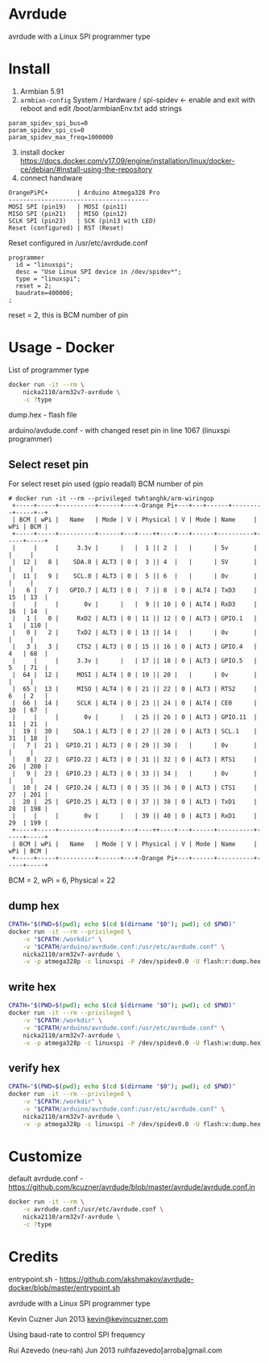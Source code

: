 Avrdude
=======

avrdude with a Linux SPI programmer type

Install
=======

1. Armbian 5.91
2. ```armbian-config```
System / Hardware / spi-spidev <- enable and exit with reboot
and edit
/boot/armbianEnv.txt
add strings
```
param_spidev_spi_bus=0
param_spidev_spi_cs=0
param_spidev_max_freq=1000000
```
3. install docker https://docs.docker.com/v17.09/engine/installation/linux/docker-ce/debian/#install-using-the-repository
4. connect handware
```
OrangePiPC+  	   | Arduino Atmega328 Pro
---------------------------------------
MOSI SPI (pin19)   | MOSI (pin11)
MISO SPI (pin21)   | MISO (pin12)
SCLK SPI (pin23)   | SCK (pin13 with LED)
Reset (configured) | RST (Reset)
```

Reset configured in /usr/etc/avrdude.conf
```
programmer
  id = "linuxspi";
  desc = "Use Linux SPI device in /dev/spidev*";
  type = "linuxspi";
  reset = 2;
  baudrate=400000;
;
```
reset = 2, this is BCM number of pin

Usage - Docker
==============

List of programmer type

```sh
docker run -it --rm \
	nicka2110/arm32v7-avrdude \
	-c ?type
```

dump.hex - flash file

arduino/avdude.conf - with changed reset pin in line 1067 (linuxspi programmer)

Select reset pin
----------------

For select reset pin used (gpio readall) BCM number of pin
```
# docker run -it --rm --privileged twhtanghk/arm-wiringop
 +-----+-----+----------+------+---+-Orange Pi+---+---+------+---------+-----+--+
 | BCM | wPi |   Name   | Mode | V | Physical | V | Mode | Name     | wPi | BCM |
 +-----+-----+----------+------+---+----++----+---+------+----------+-----+-----+
 |     |     |     3.3v |      |   |  1 || 2  |   |      | 5v       |     |     |
 |  12 |   8 |    SDA.0 | ALT3 | 0 |  3 || 4  |   |      | 5V       |     |     |
 |  11 |   9 |    SCL.0 | ALT3 | 0 |  5 || 6  |   |      | 0v       |     |     |
 |   6 |   7 |   GPIO.7 | ALT3 | 0 |  7 || 8  | 0 | ALT4 | TxD3     | 15  | 13  |
 |     |     |       0v |      |   |  9 || 10 | 0 | ALT4 | RxD3     | 16  | 14  |
 |   1 |   0 |     RxD2 | ALT3 | 0 | 11 || 12 | 0 | ALT3 | GPIO.1   | 1   | 110 |
 |   0 |   2 |     TxD2 | ALT3 | 0 | 13 || 14 |   |      | 0v       |     |     |
 |   3 |   3 |     CTS2 | ALT3 | 0 | 15 || 16 | 0 | ALT3 | GPIO.4   | 4   | 68  |
 |     |     |     3.3v |      |   | 17 || 18 | 0 | ALT3 | GPIO.5   | 5   | 71  |
 |  64 |  12 |     MOSI | ALT4 | 0 | 19 || 20 |   |      | 0v       |     |     |
 |  65 |  13 |     MISO | ALT4 | 0 | 21 || 22 | 0 | ALT3 | RTS2     | 6   | 2   |
 |  66 |  14 |     SCLK | ALT4 | 0 | 23 || 24 | 0 | ALT4 | CE0      | 10  | 67  |
 |     |     |       0v |      |   | 25 || 26 | 0 | ALT3 | GPIO.11  | 11  | 21  |
 |  19 |  30 |    SDA.1 | ALT3 | 0 | 27 || 28 | 0 | ALT3 | SCL.1    | 31  | 18  |
 |   7 |  21 |  GPIO.21 | ALT3 | 0 | 29 || 30 |   |      | 0v       |     |     |
 |   8 |  22 |  GPIO.22 | ALT3 | 0 | 31 || 32 | 0 | ALT3 | RTS1     | 26  | 200 |
 |   9 |  23 |  GPIO.23 | ALT3 | 0 | 33 || 34 |   |      | 0v       |     |     |
 |  10 |  24 |  GPIO.24 | ALT3 | 0 | 35 || 36 | 0 | ALT3 | CTS1     | 27  | 201 |
 |  20 |  25 |  GPIO.25 | ALT3 | 0 | 37 || 38 | 0 | ALT3 | TxD1     | 28  | 198 |
 |     |     |       0v |      |   | 39 || 40 | 0 | ALT3 | RxD1     | 29  | 199 |
 +-----+-----+----------+------+---+----++----+---+------+----------+-----+-----+
 | BCM | wPi |   Name   | Mode | V | Physical | V | Mode | Name     | wPi | BCM |
 +-----+-----+----------+------+---+-Orange Pi+---+------+----------+-----+-----+
```
BCM = 2, wPi = 6, Physical = 22

dump hex
--------
```sh
CPATH="$(PWD=$(pwd); echo $(cd $(dirname "$0"); pwd); cd $PWD)"
docker run -it --rm --privileged \
	-v "$CPATH:/workdir" \
	-v "$CPATH/arduino/avrdude.conf:/usr/etc/avrdude.conf" \
	nicka2110/arm32v7-avrdude \
	-v -p atmega328p -c linuxspi -P /dev/spidev0.0 -U flash:r:dump.hex:r
```

write hex
---------
```sh
CPATH="$(PWD=$(pwd); echo $(cd $(dirname "$0"); pwd); cd $PWD)"
docker run -it --rm --privileged \
	-v "$CPATH:/workdir" \
	-v "$CPATH/arduino/avrdude.conf:/usr/etc/avrdude.conf" \
	nicka2110/arm32v7-avrdude \
	-v -p atmega328p -c linuxspi -P /dev/spidev0.0 -U flash:w:dump.hex
```

verify hex
---------
```sh
CPATH="$(PWD=$(pwd); echo $(cd $(dirname "$0"); pwd); cd $PWD)"
docker run -it --rm --privileged \
	-v "$CPATH:/workdir" \
	-v "$CPATH/arduino/avrdude.conf:/usr/etc/avrdude.conf" \
	nicka2110/arm32v7-avrdude \
	-v -p atmega328p -c linuxspi -P /dev/spidev0.0 -U flash:v:dump.hex
```

Customize
=========
default avrdude.conf - https://github.com/kcuzner/avrdude/blob/master/avrdude/avrdude.conf.in

```sh
docker run -it --rm \
	-v avrdude.conf:/usr/etc/avrdude.conf \
	nicka2110/arm32v7-avrdude \
	-c ?type
```

Credits
=======
entrypoint.sh - https://github.com/akshmakov/avrdude-docker/blob/master/entrypoint.sh

avrdude with a Linux SPI programmer type

Kevin Cuzner Jun 2013 kevin@kevincuzner.com

Using baud-rate to control SPI frequency

Rui Azevedo (neu-rah) Jun 2013 ruihfazevedo[arroba]gmail.com
